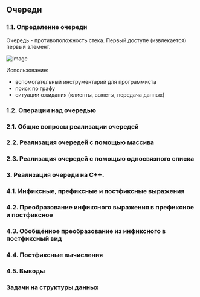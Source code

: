 ## Очереди
### 1.1. Определение очереди
Очередь - противоположность стека. Первый доступе (извлекается) первый элемент.

![image](https://github.com/mireashik/aood_3sem/assets/49165758/3c35193f-e485-47a8-9ae6-51ba34f2fa14)

Использование:
- вспомогательный инструментарий для программиста
- поиск по графу
- ситуации ожидания (клиенты, вылеты, передача данных)


### 1.2. Операции над очередью

### 2.1. Общие вопросы реализации очередей

### 2.2. Реализация очередей с помощью массива

### 2.3. Реализация очередей с помощью односвязного списка

### 3. Реализация очереди на С++.

### 4.1. Инфиксные, префиксные и постфиксные выражения

### 4.2. Преобразование инфиксного выражения в префиксное и постфиксное

### 4.3. Обобщённое преобразование из инфиксного в постфиксный вид

### 4.4. Постфиксные вычисления

### 4.5. Выводы

### Задачи на структуры данных
